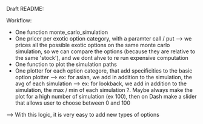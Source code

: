 Draft README:

Workflow: 

- One function monte_carlo_simulation
- One pricer per exotic option category, with a paramter call / put 
    --> we prices all the possible exotic options on the same monte carlo simulation, so we can compare the options (because they are relative to the same 'stock'), and we dont ahve to re run expensive computation 
- One function to plot the simulation paths
- One plotter for each option categore, that add specificities to the basic option plotter
    --> ex: for asian, we add in addition to the simulation, the avg of each simulation 
    --> ex: for lookback, we add in addition to the simulation, the max / min of each simulation 
    ?. Maybe always make the plot for a high number of simulation (ex 100), then on Dash make a slider that allows user to choose between 0 and 100

--> With this logic, it is very easy to add new types of options